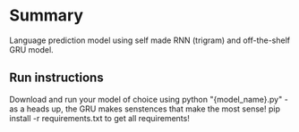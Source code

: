 # Summary #
Language prediction model using self made RNN (trigram) and off-the-shelf GRU model.

## Run instructions ##
Download and run your model of choice using python "{model_name}.py" - as a heads up, the GRU makes senstences that make the most sense!
pip install -r requirements.txt to get all requirements!
